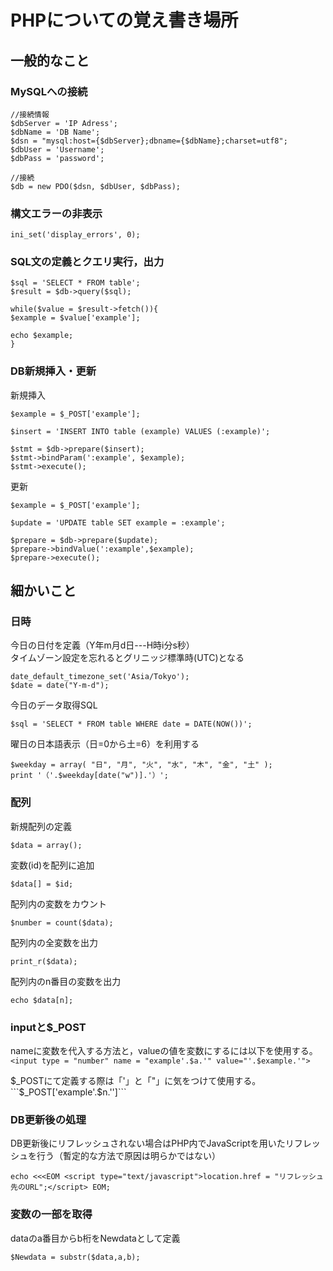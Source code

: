 # PHPについての覚え書き場所

## 一般的なこと

### MySQLへの接続
```
//接続情報
$dbServer = 'IP Adress';
$dbName = 'DB Name';
$dsn = "mysql:host={$dbServer};dbname={$dbName};charset=utf8";
$dbUser = 'Username';
$dbPass = 'password';

//接続
$db = new PDO($dsn, $dbUser, $dbPass);
```

### 構文エラーの非表示
```
ini_set('display_errors', 0);
```

### SQL文の定義とクエリ実行，出力
```
$sql = 'SELECT * FROM table';
$result = $db->query($sql);

while($value = $result->fetch()){
$example = $value['example'];

echo $example;
}
```

### DB新規挿入・更新
新規挿入
```
$example = $_POST['example'];

$insert = 'INSERT INTO table (example) VALUES (:example)';

$stmt = $db->prepare($insert);
$stmt->bindParam(':example', $example);
$stmt->execute();
```

更新
```
$example = $_POST['example'];

$update = 'UPDATE table SET example = :example';

$prepare = $db->prepare($update);
$prepare->bindValue(':example',$example);
$prepare->execute();
```

## 細かいこと

### 日時
今日の日付を定義（Y年m月d日---H時i分s秒）  
タイムゾーン設定を忘れるとグリニッジ標準時(UTC)となる
```
date_default_timezone_set('Asia/Tokyo');
$date = date("Y-m-d");
```

今日のデータ取得SQL
```
$sql = 'SELECT * FROM table WHERE date = DATE(NOW())';
```

曜日の日本語表示（日=0から土=6）を利用する
```
$weekday = array( "日", "月", "火", "水", "木", "金", "土" );
print '（'.$weekday[date("w")].'）';
```

### 配列

新規配列の定義
```
$data = array();
```

変数(id)を配列に追加
```
$data[] = $id;
```

配列内の変数をカウント
```
$number = count($data);
```

配列内の全変数を出力
```
print_r($data);
```

配列内のn番目の変数を出力
```
echo $data[n];
```

### inputと$_POST
nameに変数を代入する方法と，valueの値を変数にするには以下を使用する。
```<input type = "number" name = "example'.$a.'" value="'.$example.'">```

$_POSTにて定義する際は「'」と「"」に気をつけて使用する。
```$_POST['example'.$n.'']```

### DB更新後の処理
DB更新後にリフレッシュされない場合はPHP内でJavaScriptを用いたリフレッシュを行う（暫定的な方法で原因は明らかではない）
```
echo <<<EOM <script type="text/javascript">location.href = "リフレッシュ先のURL";</script> EOM;
```

### 変数の一部を取得
dataのa番目からb桁をNewdataとして定義
```
$Newdata = substr($data,a,b);
```